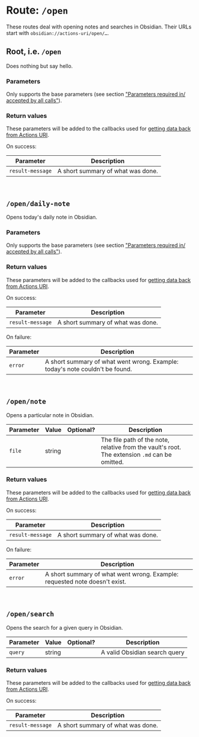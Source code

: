 # Route: `/open`
These routes deal with opening notes and searches in Obsidian.  Their URLs start with `obsidian://actions-uri/open/…`.


## Root, i.e. `/open`

Does nothing but say hello.

### Parameters
Only supports the base parameters (see section ["Parameters required in/ accepted by all calls"](index.md#parameters-required-in-accepted-by-all-calls)).

### Return values
These parameters will be added to the callbacks used for [getting data back from Actions URI](callbacks.md).

On success:

| Parameter        | Description                       |
| ---------------- | --------------------------------- |
| `result-message` | A short summary of what was done. |


&nbsp;


## `/open/daily-note`
Opens today's daily note in Obsidian.

### Parameters
Only supports the base parameters (see section ["Parameters required in/ accepted by all calls"](index.md#parameters-required-in-accepted-by-all-calls)).

### Return values
These parameters will be added to the callbacks used for [getting data back from Actions URI](callbacks.md).

On success:

| Parameter        | Description                       |
| ---------------- | --------------------------------- |
| `result-message` | A short summary of what was done. |

On failure:

| Parameter | Description                                                                  |
| --------- | ---------------------------------------------------------------------------- |
| `error`   | A short summary of what went wrong. Example: today's note couldn't be found. |


&nbsp;


## `/open/note`
Opens a particular note in Obsidian.

| Parameter | Value  | Optional? | Description                                                                                    |
| --------- | ------ |:---------:| ---------------------------------------------------------------------------------------------- |
| `file`    | string |           | The file path of the note, relative from the vault's root. The extension `.md` can be omitted. |

### Return values
These parameters will be added to the callbacks used for [getting data back from Actions URI](callbacks.md).

On success:

| Parameter        | Description                       |
| ---------------- | --------------------------------- |
| `result-message` | A short summary of what was done. |

On failure:

| Parameter | Description                                                                |
| --------- | -------------------------------------------------------------------------- |
| `error`   | A short summary of what went wrong. Example: requested note doesn't exist. |


&nbsp;


## `/open/search`
Opens the search for a given query in Obsidian.

| Parameter | Value  | Optional? | Description                   |
| --------- | ------ |:---------:| ----------------------------- |
| `query`   | string |           | A valid Obsidian search query |

### Return values
These parameters will be added to the callbacks used for [getting data back from Actions URI](callbacks.md).

On success:

| Parameter        | Description                       |
| ---------------- | --------------------------------- |
| `result-message` | A short summary of what was done. |
